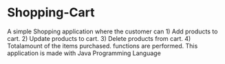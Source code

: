 # Shopping-Cart
A simple Shopping application
where the customer can 1) Add products to cart.
                       2) Update products to cart.
                       3) Delete products from cart.
                       4) Totalamount of the items purchased.
functions are performed.
This application is made with Java Programming Language
